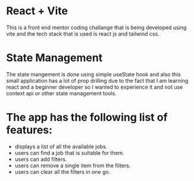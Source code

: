 # React + Vite

This is a front end mentor coding challange that is being developed using vite and the tech stack that is used is react js and tailwind css.

# State Management

The state mangement is done using simple useState hook and also this small application has a lot of prop drilling due to the fact that I am learning react and a beginner developer so I wanted to experience it and not use context api or other state management tools.

# The app has the following list of features:

- displays a list of all the available jobs.
- users can find a job that is suitable for them.
- users can add filters.
- users can remove a single item from the filters.
- users can clear all the filters in one go.
